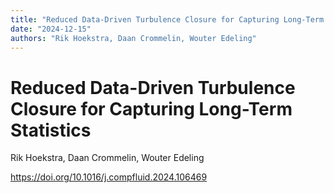 ```yaml
---
title: "Reduced Data-Driven Turbulence Closure for Capturing Long-Term Statistics"
date: "2024-12-15"
authors: "Rik Hoekstra, Daan Crommelin, Wouter Edeling"
---
```


# Reduced Data-Driven Turbulence Closure for Capturing Long-Term Statistics

Rik Hoekstra, Daan Crommelin, Wouter Edeling

<https://doi.org/10.1016/j.compfluid.2024.106469>
